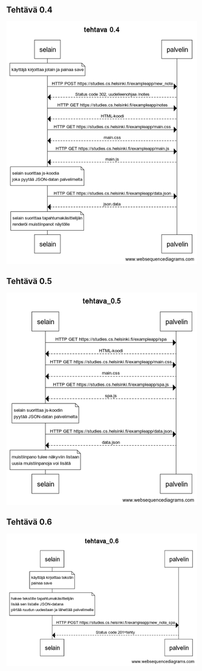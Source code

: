 ## Tehtävä 0.4
![tehtava_0.4](tehtava_0.4.png)

## Tehtävä 0.5
![tehtava_0.5](tehtava_0.5.png)

## Tehtävä 0.6
![tehtava_0.6](tehtava_0.6.png)
